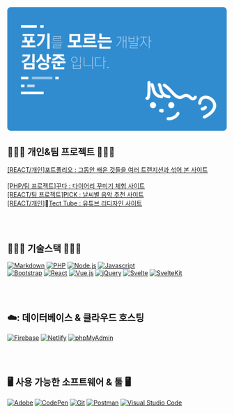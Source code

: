 <!-- ![header](https://capsule-render.vercel.app/api?type=waving&color=000&height=300&section=header&text=CODi&fontSize=90&animation=twinkling&fontColor=fff) -->

<img src="https://raw.githubusercontent.com/kimsangjunv1/codingclass/main/assets/img/github_image.png">

<h2>👨‍👧‍👦 개인&팀 프로젝트 👨‍👧‍👦</h2>
<p>
  <a href="https://portfolio-react-kimsangjun.netlify.app/">[REACT/개인]포트폴리오 : 그동안 배운 것들을 여러 트랜지션과 섞어 본 사이트</a>
  <br>
  <br>
  <a href="http://vvv0032.dothome.co.kr/Diary/PHP/main/main.php">[PHP/팀 프로젝트]꾸다 : 다이어리 꾸미기 체험 사이트</a>
  <br>
  <a href="https://react-pick.netlify.app/">[REACT/팀 프로젝트]PICK : 날씨별 음악 추천 사이트</a>
  <br>
  <a href="https://react-techtube.netlify.app/">[REACT/개인]Tect Tube : 유튜브 리디자인 사이트</a>
</p>
<br>
<br>
<h2>👩🏻‍💻 기술스택 👩🏻‍💻</h2>
<p>
  <a href="#"><img alt="Markdown" src="https://img.shields.io/badge/Markdown-318CCF?logo=HTML5&logoColor=white"></a>
  <a href="#"><img alt="PHP" src="https://img.shields.io/badge/PHP-318CCF?logo=PHP&logoColor=white"></a>
  <a href="#"><img alt="Node.js" src="https://img.shields.io/badge/Node.js-318CCF?logo=Node.js&logoColor=white"></a>
  <a href="#"><img alt="Javascript" src="https://img.shields.io/badge/Javascript-318CCF?logo=Node.js&logoColor=white"></a>
  <br>
  <a href="#"><img alt="Bootstrap" src="https://img.shields.io/badge/Bootstrap-318CCF?logo=Bootstrap&logoColor=white"></a>
  <a href="#"><img alt="React" src="https://img.shields.io/badge/React-318CCF?logo=React&logoColor=white"></a>
  <a href="#"><img alt="Vue.js" src="https://img.shields.io/badge/Vue.js-318CCF?logo=Vue.js&logoColor=white"></a>
  <a href="#"><img alt="jQuery" src="https://img.shields.io/badge/jQuery-318CCF?logo=jQuery&logoColor=white"></a>
  <a href="#"><img alt="Svelte" src="https://img.shields.io/badge/Svelte-318CCF?logo=Svelte&logoColor=white"></a>
  <a href="#"><img alt="SvelteKit" src="https://img.shields.io/badge/SvelteKit-318CCF?logo=SvelteKit&logoColor=white"></a>
  <br>
</p>
<br>
<br>
<h2>☁️: 데이터베이스 & 클라우드 호스팅</h2>
<p>
  <a href="#"><img alt="Firebase" src="https://img.shields.io/badge/Firebase-318CCF?logo=Firebase&logoColor=white"></a>
  <a href="#"><img alt="Netlify" src="https://img.shields.io/badge/Netlify-318CCF?logo=Netlify&logoColor=white"></a>
  <a href="#"><img alt="phpMyAdmin" src="https://img.shields.io/badge/phpMyAdmin-318CCF?logo=phpMyAdmin&logoColor=white"></a>
</p>
<br>
<br>
<h2>🖥️ 사용 가능한 소프트웨어 & 툴 🖥️</h2>
<p>
  <a href="#"><img alt="Adobe" src="https://img.shields.io/badge/Adobe-318CCF?logo=Adobe&logoColor=white"></a>
  <a href="#"><img alt="CodePen" src="https://img.shields.io/badge/CodePen-318CCF?logo=CodePen&logoColor=white"></a>
  <a href="#"><img alt="Git" src="https://img.shields.io/badge/Git-318CCF?logo=Git&logoColor=white"></a>
  <a href="#"><img alt="Postman" src="https://img.shields.io/badge/Postman-318CCF?logo=Postman&logoColor=white"></a>
  <a href="#"><img alt="Visual Studio Code" src="https://img.shields.io/badge/Visual Studio Code-318CCF?logo=Visual Studio Code&logoColor=white"></a>
</p>
